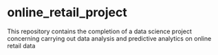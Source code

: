 # online_retail_project
This repository contains the completion of a data science project concerning carrying out data analysis and predictive analytics on online retail data

